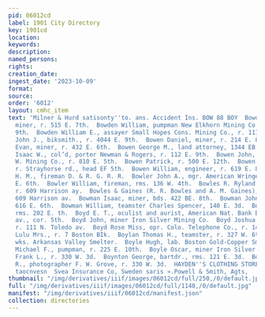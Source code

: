 ```yaml
---
pid: 06012cd
label: 1901 City Directory
key: 1901cd
location: 
keywords: 
description: 
named_persons: 
rights: 
creation_date: 
ingest_date: '2023-10-09'
format: 
source: 
order: '6012'
layout: cmhc_item
text: 'Milner & Hurd satisonty''to. ans. Accident Ins. BOW 88 BOY  Bowden John H.,
  miner, r. 515 E. 7th.  Bowden William, pumpman New Elkhorn Mining Co., r. 718 E.
  9th.  Bowden William E., assayer Small Hopes Cons. Mining Co., r. 111 W. 7th.  Bowe
  John J., biksmith., r. 4044 E. 9th.  Bowen Daniel, miner, r. 214 E. 8th.  Bowen
  Evan, miner, r. 432 E. 6th.  Bowen George M., land attorney, 1344 EB. 5th.  Bowen
  Isaac W., col’d, porter Newman & Rogers, r. 112 E. 9th.  Bowen John, miner A. M.
  W. Mining Co., r. 810 E. 5th.  Bowen Patrick, r. 500 E. 12th.  Bowen Thomas, miner,
  r. Strayhorse rd., head EF 5th.  Bowen William, engineer, r. 619 E. 8th.  Bowlby
  H. M., fireman D. & R. G. R. R.  Bowler John A., mgr. American Wringer Co., 2144
  E. 6th.  Bowler William, fireman, rms. 136 W. 4th.  Bowles R. Ryland (Bowles & Gaines),
  r. 609 Harrison ay.  Bowles & Gaines (R. R. Bowles and A. M. Gaines), mine brokers,
  609 Harrison av.  Bowman Isaac, miner, bds. 422 BE. 8th.  Bowman John, miner, bds.
  616 E. 6th.  Bowman William, teamster Charles Spencer, 140 E. 3d.  Boyd AlL., mining,
  rms. 202 E. th.  Boyd E. T., oculist and aurist, American Nat. Bank Bidg., Harrison
  av., cor. 5th.  Boyd John, miner Iron Silver Mining Co.  Boyd Joshua T., miner,
  r. 111 N. Toledo av.  Boyd Rose Miss, opr. Colo. Telephone Co., r. 142 W. 6th.  Boyer
  Lulu Mrs., r. 7 Boston BIk.  Boylan Thomas H., teamster, r. 327 W. 6th.  Boyle Douglas,
  wks. Arkansas Valley Smelter.  Boyle Hugh, lab. Boston Gold-Copper Smelting Co.  Boyle
  Michael F., pumpman, r. 225 E. 10th.  Boyle Oscar, miner Iron Silver Mining Co.  Boynton
  Frank L., r. 330 W. 3d.  Boynton George, bartdr., rms. 121 E. 3d.  Boynton Orville
  R., photographer F. W. Grove, r. 330 W. 3d.  HAYDEN''S CLOTHING STORE sinter woouew
  taocnvesn  Svea Insurance Co, Sweden saris ».Powell & Smith, Agts,       '
thumbnail: "/img/derivatives/iiif/images/06012cd/full/250,/0/default.jpg"
full: "/img/derivatives/iiif/images/06012cd/full/1140,/0/default.jpg"
manifest: "/img/derivatives/iiif/06012cd/manifest.json"
collection: directories
---
```

